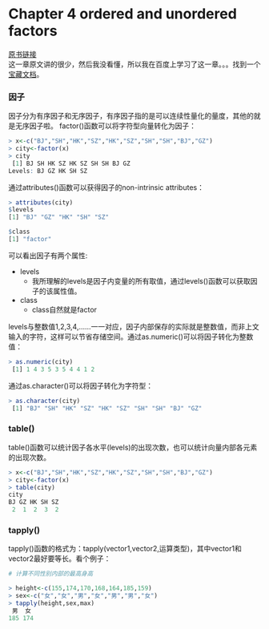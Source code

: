 # Chapter 4 ordered and unordered factors
[原书链接](https://cran.r-project.org/doc/manuals/r-release/R-intro.pdf)  
这一章原文讲的很少，然后我没看懂，所以我在百度上学习了这一章。。。找到一个[宝藏文档](https://www.math.pku.edu.cn/teachers/lidf/docs/Rbook/html/_Rbook/prog-type-fact.html)。
### 因子
因子分为有序因子和无序因子，有序因子指的是可以连续性量化的量度，其他的就是无序因子啦。
factor()函数可以将字符型向量转化为因子：
```r
> x<-c("BJ","SH","HK","SZ","HK","SZ","SH","SH","BJ","GZ")
> city<-factor(x)
> city
 [1] BJ SH HK SZ HK SZ SH SH BJ GZ
Levels: BJ GZ HK SH SZ
```
通过attributes()函数可以获得因子的non-intrinsic attributes：
```r
> attributes(city)
$levels
[1] "BJ" "GZ" "HK" "SH" "SZ"

$class
[1] "factor"
```
可以看出因子有两个属性:
* levels
    * 我所理解的levels是因子内变量的所有取值，通过levels()函数可以获取因子的该属性值。
* class
    * class自然就是factor

levels与整数值1,2,3,4,……一一对应，因子内部保存的实际就是整数值，而非上文输入的字符，这样可以节省存储空间。通过as.numeric()可以将因子转化为整数值：
```r
> as.numeric(city)
 [1] 1 4 3 5 3 5 4 4 1 2
```
通过as.character()可以将因子转化为字符型：
```r
> as.character(city)
 [1] "BJ" "SH" "HK" "SZ" "HK" "SZ" "SH" "SH" "BJ" "GZ"
```
### table()
table()函数可以统计因子各水平(levels)的出现次数，也可以统计向量内部各元素的出现次数。
```r
> x<-c("BJ","SH","HK","SZ","HK","SZ","SH","SH","BJ","GZ")
> city<-factor(x)
> table(city)
city
BJ GZ HK SH SZ
 2  1  2  3  2
```
### tapply()
tapply()函数的格式为：tapply(vector1,vector2,运算类型)，其中vector1和vector2最好要等长。看个例子：
```r
# 计算不同性别内部的最高身高

> height<-c(155,174,170,168,164,185,159)
> sex<-c("女","女","男","女","男","男","女")
> tapply(height,sex,max)
 男  女
185 174
```
